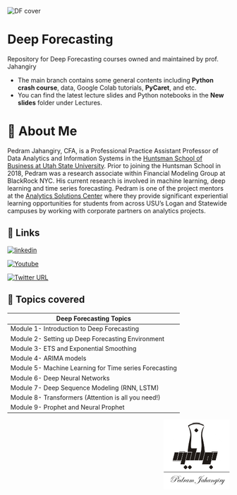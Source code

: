 ![DF cover](https://user-images.githubusercontent.com/19335954/210499919-b5000dda-b46c-42b9-b274-fe06116c8260.png)


# Deep Forecasting 

Repository for Deep Forecasting courses owned and maintained by prof. Jahangiry

* The main branch contains some general contents including **Python crash course**, data, Google Colab tutorials, **PyCaret**, and etc.
* You can find the latest lecture slides and Python notebooks in the **New slides** folder under Lectures. 






# 🚀 About Me

Pedram Jahangiry, CFA,  is a Professional Practice Assistant Professor of Data Analytics and Information Systems in the [Huntsman School of Business at Utah State University](https://huntsman.usu.edu/directory/jahangiry-pedram). Prior to joining the Huntsman School in 2018, Pedram was a research associate within Financial Modeling Group at BlackRock NYC. His current research is involved in machine learning, deep learning and time series forecasting. 
Pedram is one of the project mentors at the [Analytics Solutions Center](https://huntsman.usu.edu/asc/index) where they provide significant experiential learning opportunities for students from across USU’s Logan and Statewide campuses by working with corporate partners on analytics projects.




## 🔗 Links

[![linkedin](https://img.shields.io/badge/LinkedIn-0A66C2?style=for-the-badge&logo=linkedin&logoColor=white)](https://www.linkedin.com/in/pedram-jahangiry-cfa-5778015a)

[![Youtube](https://img.shields.io/badge/youtube_channel-1DA1F2?style=for-the-badge&logo=youtube&logoColor=white&color=FF0000)](https://www.youtube.com/channel/UCNDElcuuyX-2pSatVBDpJJQ)

[![Twitter URL](https://img.shields.io/twitter/url/https/twitter.com/PedramJahangiry.svg?style=social&label=Follow%20%40PedramJahangiry)](https://twitter.com/PedramJahangiry)




## 🎲 Topics covered

| **Deep Forecasting Topics**                                                                              |
|--------------------------------------------------------------------------------------------------|
|Module 1- Introduction to Deep Forecasting|
|Module 2- Setting up Deep Forecasting Environment|
|Module 3- ETS and Exponential Smoothing|
|Module 4- ARIMA models|
|Module 5- Machine Learning for Time series Forecasting|
|Module 6- Deep Neural Networks|
|Module 7- Deep Sequence Modeling (RNN, LSTM)|
|Module 8- Transformers (Attention is all you need!) |
|Module 9- Prophet and Neural Prophet |


<img src="images/Jahangirylogo.png" width=150 align="right">

